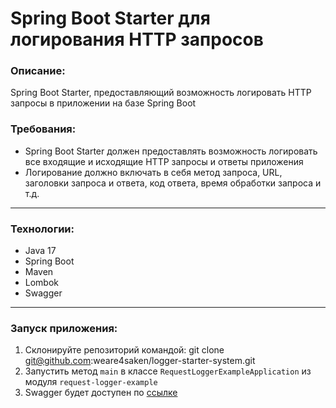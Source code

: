 # Spring Boot Starter для логирования HTTP запросов

### Описание:
Spring Boot Starter, предоставляющий возможность логировать HTTP запросы в приложении на базе Spring Boot

### Требования:
- Spring Boot Starter должен предоставлять возможность логировать все входящие и исходящие HTTP запросы и ответы приложения
- Логирование должно включать в себя метод запроса, URL, заголовки запроса и ответа, код ответа, время обработки запроса и т.д.
---

### Технологии:
- Java 17
- Spring Boot
- Maven
- Lombok
- Swagger
___

### Запуск приложения:
1. Склонируйте репозиторий командой: git clone git@github.com:weare4saken/logger-starter-system.git
2. Запустить метод `main` в классе `RequestLoggerExampleApplication` из модуля `request-logger-example`
3. Swagger будет доступен по [ссылке](http://localhost:8080/swagger-ui/index.html#/)